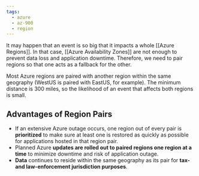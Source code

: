 ```yaml
---
tags:
  - azure
  - az-900
  - region
---
```


It may happen that an event is so big that it impacts a whole [[Azure Regions]]. In that case, [[Azure Availability Zones]] are not enough to prevent data loss and application downtime. Therefore, we need to pair regions so that one acts as a fallback for the other.

Most Azure regions are paired with another region within the same geography (WestUS is paired with EastUS, for example). The minimum distance is 300 miles, so the likelihood of an event that affects both regions is small.

## Advantages of Region Pairs

- If an extensive Azure outage occurs, one region out of every pair is **prioritized** to make sure at least one is restored as quickly as possible for applications hosted in that region pair.
- Planned Azure **updates are rolled out to paired regions one region at a time** to minimize downtime and risk of application outage.
- **Data** continues to reside within the same geography as its pair for **tax- and law-enforcement jurisdiction purposes**.

